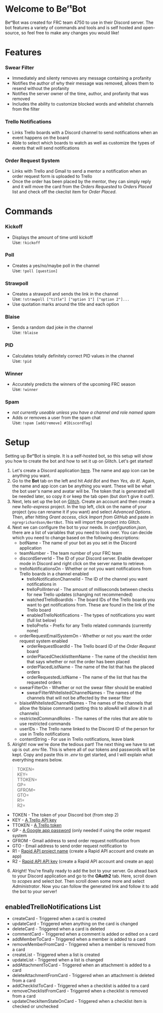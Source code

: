 # Welcome to BeʳᵗBot
BeʳᵗBot was created for FRC team 4750 to use in their Discord server. The bot features a variety of commands and tools and is self hosted and open-source, so feel free to make any changes you would like!
# Features
### Swear Filter
- Immediately and silenty removes any message containing a profanity
- Notifies the author of why their message was removed, allows them to resend without the profanity
- Notifies the server owner of the time, author, and profanity that was removed
- Includes the ability to customize blocked words and whitelist channels from the filter
### Trello Notifications
- Links Trello boards with a Discord channel to send notifications when an event happens on the board
- Able to select which boards to watch as well as customize the types of events that will send notifications
### Order Request System
- Links with Trello and Gmail to send a mentor a notification when an order request form is uploaded to Trello
- Once the order has been placed by the mentor, they can simply reply and it will move the card from the *Orders Requested* to *Orders Placed* list and check off the ckeclist item for *Order Placed*.
# Commands
### Kickoff
- Displays the amount of time until kickoff  
Use: `!kickoff`
### Poll
- Creates a yes/no/maybe poll in the channel  
Use: `!poll [question]`
### Strawpoll
- Creates a strawpoll and sends the link in the channel  
Use: `!strawpoll ["title"] ["option 1"] ["option 2"]...`
- Use quotation marks around the title and each option
### Blaise
- Sends a random dad joke in the channel  
Use: `!blaise`
### PID
- Calculates totally definitely correct PID values in the channel  
Use: `!pid`
### Winner
- Accurately predicts the winners of the upcoming FRC season  
Use: `!winner`
### Spam
- *not currently useable unless you have a channel and role named spam*
- Adds or removes a user from the spam chat  
Use: `!spam [add/remove] #[DiscordTag]`
# Setup
Setting up BeʳᵗBot is simple. It is a self-hosted bot, so this setup will show you how to create the bot and how to set it up on Glitch. Let's get started!
 1. Let's create a Discord application [here](https://discordapp.com/developers/applications/). The name and app icon can be anything you want.
 2. Go to the **Bot** tab on the left and hit *Add Bot* and then *Yes, do it!*. Again, the name and app icon can be anything you want. These will be what the bot user's name and avatar will be. The token that is generated will be needed later, so copy it or keep the tab open (but don't give it out!).
 3. Next, lets set up the bot on [Glitch](https://glitch.com). Create an account and then create a new *hello-express* project. In the top left, click on the name of your project (you can rename it if you want) and select *Advanced Options*. Then, after hitting *Grant access*, click *Import from GitHub* and paste in `ngregrichardson/BertBot`. This will import the project into Glitch.
 4. Next we can configure the bot to your needs. In *configuration.json*, there are a list of variables that you need to look over. You can decide which you need to change based on the following descriptions:
	- botName - The name of your bot as you set in the Discord application
	- teamNumber - The team number of your FRC team
	- discordServerId - The ID of your Discord server. Enable developer mode in Discord and right click on the server name to retrieve.
	- trelloNotificationsOn - Whether or not you want notifications from Trello boards in a channel enabled
		- trelloNotificationChannelId - The ID of the channel you want notifications in
		- trelloPollInterval - The amount of milliseconds between checks for new Trello updates (changing not recommended)
		- watchedTrelloBoardIds - The board IDs of the Trello boards you want to get notifications from. These are found in the link of the Trello board
		- enabledTrelloNotifications - The types of notifications you want (full list below)
		- trelloPrefix - Prefix for any Trello related commands (currently none)
	- orderRequestEmailSystemOn - Whether or not you want the order request system enabled
		- orderRequestBoardId - The Trello board ID of the *Order Request* board
		- orderPlacedChecklistItemName - The name of the checklist item that says whether or not the order has been placed
		- orderPlacedListName - The name of the list that has the placed orders
		- orderRequestedListName - The name of the list that has the requested orders
	- swearFilterOn - Whether or not the swear filter should be enabled
		- swearFilterWhitelistedChannelNames - The names of the channels that will not be affected by the swear filter
	- blaiseWhitelistedChannelNames - The names of the channels that allow the !blaise command (setting this to allowAll will allow it in all channels)
	- restrictedCommandRoles - The names of the roles that are able to use restricted commands
	- userIDs - The Trello name linked to the Discord ID of the person for use in Trello notifications
	- contentString - For use in Trello notifications, leave blank
5. Alright! now we're done the tedious part! The next thing we have to set up is out *.env* file. This is where all of our tokens and passwords will be kept. Copy and paste this in *.env* to get started, and I will explain what everything means below.
> TOKEN=  
> KEY=  
> TTOKEN=  
> GP=  
> GFROM=  
> GTO=  
> R1=  
> R2=  

- TOKEN - The token of your Discord bot (from step 2)
- KEY - [A Trello API key](https://developers.trello.com/docs/api-introduction)
- TTOKEN - [A Trello token](https://trello.com/app-key)
- GP - [A Google app password](https://myaccount.google.com/apppasswords) (only needed if using the order request system
- GFROM - Gmail address to send order request notification from
- GTO - Email address to send order request notification to
- R1 - [Rapid API project name](https://dashboard.rapidapi.com) (create a Rapid API account and create an app)
- R2 - [Rapid API API key](https://dashboard.rapidapi.com) (create a Rapid API account and create an app)
6. Alright! You're finally ready to add the bot to your server. Go ahead back to your Discord application and go to the **OAuth2** tab. Here, scroll down to *scopes* and select *bot*.  Then scroll down some more and select *Administrator*. Now you can follow the generated link and follow it to add the bot to your server!

## enabledTrelloNotifications List
- createCard - Triggered when a card is created
- updateCard - Triggered when anything on the card is changed
- deleteCard - Triggered when a card is deleted
- commentCard - Triggered when a comment is added or edited on a card
- addMemberToCard - Triggered when a member is added to a card
- removeMemberFromCard - Triggered when a member is removed from a card
- createList - Triggered when a list is created
- updateList - Triggered when a list is changed
- addAttachmentToCard - Triggered when an attachment is added to a card
- deleteAttachmentFromCard - Triggered when an attachment is deleted from a card
- addChecklistToCard - Triggered when a checklist is added to a card
- removeChecklistFromCard - Triggered when a checklist is removed from a card
- updateCheckItemStateOnCard - Triggered when a checklist item is checked or unchecked
